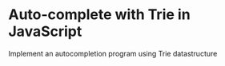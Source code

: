 # Auto-complete with Trie in JavaScript
Implement an autocompletion program using Trie datastructure
